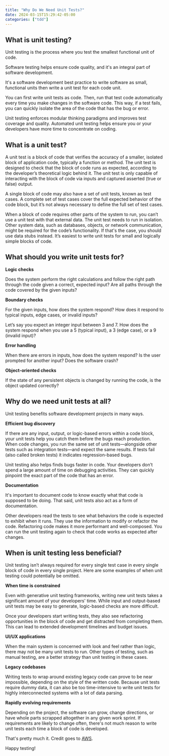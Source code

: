 ```yaml
---
title: "Why Do We Need Unit Tests?"
date: 2024-03-15T15:29:42-05:00
categories: ["tdd"]
---
```


## What is unit testing?

Unit testing is the process where you test the smallest functional unit of code.

Software testing helps ensure code quality, and it's an integral part of software development.

It's a software development best practice to write software as small, functional units then write a unit test for each code unit.

You can first write unit tests as code. Then, run that test code automatically every time you make changes in the software code. This way, if a test fails, you can quickly isolate the area of the code that has the bug or error.

Unit testing enforces modular thinking paradigms and improves test coverage and quality. Automated unit testing helps ensure you or your developers have more time to concentrate on coding.

## What is a unit test?

A unit test is a block of code that verifies the accuracy of a smaller, isolated block of application code, typically a function or method. The unit test is designed to check that the block of code runs as expected, according to the developer’s theoretical logic behind it. The unit test is only capable of interacting with the block of code via inputs and captured asserted (true or false) output.

A single block of code may also have a set of unit tests, known as test cases. A complete set of test cases cover the full expected behavior of the code block, but it’s not always necessary to define the full set of test cases.

When a block of code requires other parts of the system to run, you can’t use a unit test with that external data. The unit test needs to run in isolation. Other system data, such as databases, objects, or network communication, might be required for the code’s functionality. If that's the case, you should use data stubs instead. It’s easiest to write unit tests for small and logically simple blocks of code.

## What should you write unit tests for?

**Logic checks**

Does the system perform the right calculations and follow the right path through the code given a correct, expected input? Are all paths through the code covered by the given inputs?

**Boundary checks**

For the given inputs, how does the system respond? How does it respond to typical inputs, edge cases, or invalid inputs?

Let’s say you expect an integer input between 3 and 7. How does the system respond when you use a 5 (typical input), a 3 (edge case), or a 9 (invalid input)?

**Error handling**

When there are errors in inputs, how does the system respond? Is the user prompted for another input? Does the software crash?

**Object-oriented checks**

If the state of any persistent objects is changed by running the code, is the object updated correctly?

## Why do we need unit tests at all?

Unit testing benefits software development projects in many ways.

**Efficient bug discovery**

If there are any input, output, or logic-based errors within a code block, your unit tests help you catch them before the bugs reach production. When code changes, you run the same set of unit tests—alongside other tests such as integration tests—and expect the same results. If tests fail (also called broken tests) it indicates regression-based bugs.

Unit testing also helps finds bugs faster in code. Your developers don’t spend a large amount of time on debugging activities. They can quickly pinpoint the exact part of the code that has an error.

**Documentation**

It's important to document code to know exactly what that code is supposed to be doing. That said, unit tests also act as a form of documentation.

Other developers read the tests to see what behaviors the code is expected to exhibit when it runs. They use the information to modify or refactor the code. Refactoring code makes it more performant and well-composed. You can run the unit testing again to check that code works as expected after changes.

## When is unit testing less beneficial?
Unit testing isn’t always required for every single test case in every single block of code in every single project. Here are some examples of when unit testing could potentially be omitted.

**When time is constrained**

Even with generative unit testing frameworks, writing new unit tests takes a significant amount of your developers' time. While input and output-based unit tests may be easy to generate, logic-based checks are more difficult.

Once your developers start writing tests, they also see refactoring opportunities in the block of code and get distracted from completing them. This can lead to extended development timelines and budget issues.

**UI/UX applications**

When the main system is concerned with look and feel rather than logic, there may not be many unit tests to run. Other types of testing, such as manual testing, are a better strategy than unit testing in these cases.

**Legacy codebases**

Writing tests to wrap around existing legacy code can prove to be near impossible, depending on the style of the written code. Because unit tests require dummy data, it can also be too time-intensive to write unit tests for highly interconnected systems with a lot of data parsing.

**Rapidly evolving requirements**

Depending on the project, the software can grow, change directions, or have whole parts scrapped altogether in any given work sprint. If requirements are likely to change often, there's not much reason to write unit tests each time a block of code is developed.


That's pretty much it. Credit goes to [AWS](https://aws.amazon.com/what-is/unit-testing/).

Happy testing!
